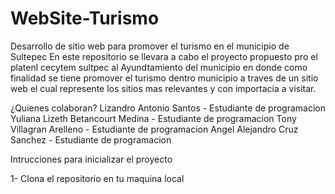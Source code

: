 # WebSite-Turismo
Desarrollo de sitio web para promover el turismo en el municipio de Sultepec
En este repositorio se llevara a cabo el proyecto propuesto pro el platenl cecytem sultpec al Ayundtamiento del municipio en donde 
como finalidad se tiene promover el turismo dentro municipio a traves de un sitio web el cual represente 
los sitios mas relevantes y con importacia a visitar.

¿Quienes colaboran? 
Lizandro Antonio Santos - Estudiante de programacion 
Yuliana Lizeth Betancourt Medina - Estudiante de programacion 
Tony Villagran Arelleno - Estudiante de programacion 
Angel Alejandro Cruz Sanchez - Estudiante de programacion  

Intrucciones para inicializar el proyecto 

1- Clona el repositorio en tu maquina local

